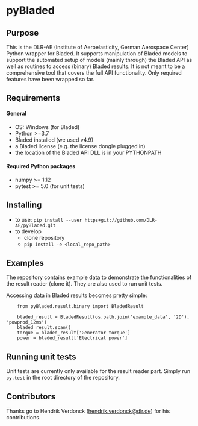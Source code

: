 # pyBladed

## Purpose
This is the DLR-AE (Institute of Aeroelasticity, German 
Aerospace Center) Python wrapper for Bladed. It 
supports manipulation of Bladed models to support the
automated setup of models (mainly through) the 
Bladed API as well as routines to access (binary)
Bladed results. It is not meant to be a comprehensive tool
that covers the full API functionality. Only required features
have been wrapped so far.

## Requirements

#### General

* OS: Windows (for Bladed) 
* Python >=3.7
* Bladed installed (we used v4.9)
* a Bladed license (e.g. the license dongle plugged in)
* the location of the Bladed API DLL is in your PYTHONPATH

#### Required Python packages
* numpy >= 1.12
* pytest >= 5.0 (for unit tests)

## Installing
* to use: `pip install --user https+git://github.com/DLR-AE/pyBladed.git`
* to develop
  * clone repository
  * `pip install -e <local_repo_path>`

## Examples

The repository contains example data to demonstrate the functionalities 
of the result reader (clone it). They are also used to run unit tests.

Accessing data in Bladed results becomes pretty simple:

```
    from pyBladed.result.binary import BladedResult
    
    bladed_result = BladedResult(os.path.join('example_data', '2D'), 'powprod_12ms')
    bladed_result.scan()
    torque = bladed_result['Generator torque']
    power = bladed_result['Electrical power']
```

## Running unit tests

Unit tests are currently only available for the result reader 
part. Simply run `py.test` in the root directory of the repository.

## Contributors

Thanks go to Hendrik Verdonck (hendrik.verdonck@dlr.de) for his contributions.
